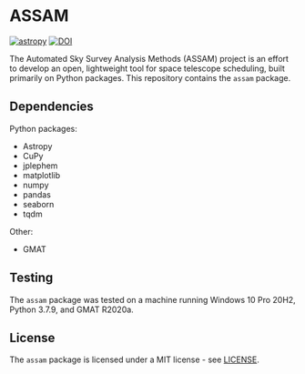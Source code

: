 # ASSAM

[![astropy](http://img.shields.io/badge/powered%20by-AstroPy-orange.svg?style=flat)](http://www.astropy.org/)
[![DOI](https://zenodo.org/badge/DOI/10.5281/zenodo.5085605.svg)](https://doi.org/10.5281/zenodo.5085605)

The Automated Sky Survey Analysis Methods (ASSAM) project is an effort to develop an open, lightweight tool for space telescope scheduling, built primarily on Python packages. This repository contains the `assam` package.

## Dependencies

Python packages:
* Astropy
* CuPy
* jplephem
* matplotlib
* numpy
* pandas
* seaborn
* tqdm

Other:
* GMAT

## Testing

The `assam` package was tested on a machine running Windows 10 Pro 20H2, Python 3.7.9, and GMAT R2020a.

## License

The `assam` package is licensed under a MIT license - see [LICENSE](LICENSE).
